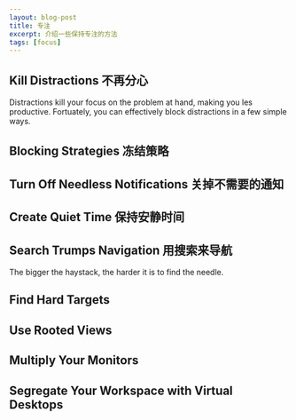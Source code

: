 ```yaml
---
layout: blog-post
title: 专注
excerpt: 介绍一些保持专注的方法
tags: [focus]
---
```


## Kill Distractions 不再分心

Distractions kill your focus on the problem at hand, making you les productive.
Fortuately, you can effectively block distractions in a few simple ways.

## Blocking Strategies 冻结策略

## Turn Off Needless Notifications 关掉不需要的通知

## Create Quiet Time 保持安静时间

## Search Trumps Navigation 用搜索来导航

The bigger the haystack, the harder it is to find the needle.

## Find Hard Targets 

## Use Rooted Views 

## Multiply Your Monitors

## Segregate Your Workspace with Virtual Desktops




